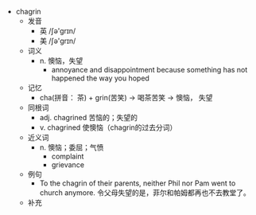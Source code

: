 - chagrin
  - 发音
    - 英 /ʃə'grɪn/
    - 美 /ʃə'ɡrɪn/
  - 词义
    - n. 懊恼，失望
      - annoyance and disappointment because something has not happened the way you hoped
  - 记忆
    - cha(拼音： 茶) + grin(苦笑) → 喝茶苦笑 → 懊恼， 失望
  - 同根词
    - adj. chagrined 苦恼的；失望的
    - v. chagrined 使懊恼（chagrin的过去分词）
  - 近义词
    - n. 懊恼；委屈；气愤
      - complaint
      - grievance
  - 例句
    - To the chagrin of their parents, neither Phil nor Pam went to church anymore. 令父母失望的是，菲尔和帕姆都再也不去教堂了。
  - 补充